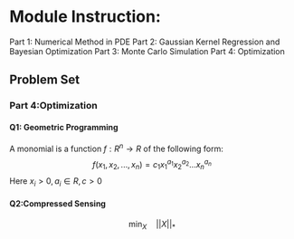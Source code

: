 # Module Instruction:
Part 1: Numerical Method in PDE
Part 2: Gaussian Kernel Regression and Bayesian Optimization
Part 3: Monte Carlo Simulation
Part 4: Optimization

## Problem Set

### Part 4:Optimization

#### Q1: Geometric Programming
A monomial is a function $f:R^n \rightarrow R$ of the following form:
$$f(x_1,x_2,...,x_n)=c_1x_1^{a_1}x_2^{a_2}...x_n^{a_n}$$
Here $x_i>0,a_i \in R, c>0$

#### Q2:Compressed Sensing

$$
\min_X\quad||X||_*
$$
